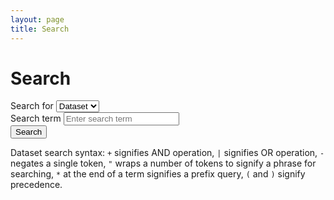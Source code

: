 ```yaml
---
layout: page
title: Search
---
```


<div class="section-light">
    <h1 class="mb-4">Search</h1>
    <form class="row g-2 align-items-end mb-4" onsubmit="event.preventDefault(); performSearch();">
        <div class="col-md-2">
            <label for="entity" class="form-label">Search for</label>
            <select id="entity" class="form-select">
                <option value="dataset" selected>Dataset</option>
                <option value="taxon">Taxon</option>
                <option value="area">Area</option>
                <option value="country">Country</option>
            </select>
        </div>
        <div class="col-md-4">
            <label for="query" class="form-label">Search term</label>
            <input type="text" id="query" class="form-control" placeholder="Enter search term" value="">
        </div>
        <div class="col-md-2 d-grid">
            <button type="submit" class="btn">Search</button>
        </div>
    </form>
    <div id="dataset-search-help" class="mt-3">
        Dataset search syntax:
        <code>+</code> signifies AND operation,
        <code>|</code> signifies OR operation,
        <code>-</code> negates a single token,
        <code>"</code> wraps a number of tokens to signify a phrase for searching,
        <code>*</code> at the end of a term signifies a prefix query,
        <code>(</code> and <code>)</code> signify precedence.
    </div>
    <div id="results" class="mt-5"></div>
</div>

<script src="/assets/script.js"></script>
<script>
let currentSkip = 0;
const pageSize = 10;

const entityConfig = {
    dataset: {
        endpoint: 'dataset/search2',
        renderItem: renderDatasetItem
    },
    taxon: {
        endpoint: 'taxon/search',
        renderItem: renderTaxonItem
    },
    area: {
        endpoint: 'area/search',
        renderItem: renderAreaItem
    },
    country: {
        endpoint: 'country/search',
        renderItem: renderCountryItem
    }
};

async function performSearch(skip = 0) {
    currentSkip = skip;
    const entity = document.getElementById("entity").value;
    const query = document.getElementById("query").value.trim();
    
    if (!query) {
        const resultsDiv = document.getElementById("results");
        resultsDiv.innerHTML = "";
        return;
    }

    const encodedQuery = encodeURIComponent(query);
    const config = entityConfig[entity];
    if (!config) {
        console.error(`No configuration found for entity: ${entity}`);
        return;
    }

    const url = `https://api.obis.org/${config.endpoint}?q=${encodedQuery}&size=${pageSize}&skip=${skip}`;

    const resultsDiv = document.getElementById("results");
    resultsDiv.innerHTML = "<p>Searching...</p>";

    try {
        const response = await fetch(url);
        const data = await response.json();

        if (data && data.results && data.results.length > 0) {
            renderTable("results", data.results, data.total, skip, pageSize, config.renderItem, performSearch);
        } else {
            resultsDiv.innerHTML = "<p>No results found.</p>";
        }
    } catch (error) {
        resultsDiv.innerHTML = "<p>Error fetching results.</p>";
        console.error(error);
    }
}

document.addEventListener('DOMContentLoaded', function() {
    var entitySelect = document.getElementById('entity');
    var helpBox = document.getElementById('dataset-search-help');
    if (entitySelect && helpBox) {
        function updateHelpBox() {
            if (entitySelect.value === 'dataset') {
                helpBox.style.display = '';
            } else {
                helpBox.style.display = 'none';
            }
        }
        entitySelect.addEventListener('change', updateHelpBox);
        updateHelpBox(); // Initial call
    }
});

</script>

